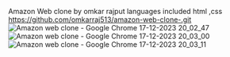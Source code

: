 Amazon Web clone by omkar rajput 
languages included html ,css 
https://github.com/omkarraj513/amazon-web-clone-.git
![Amazon web clone - Google Chrome 17-12-2023 20_02_47](https://github.com/omkarraj513/amazon-web-clone-/assets/154071429/e9c7b97a-7191-4083-b9b6-78d6d0e07030)
![Amazon web clone - Google Chrome 17-12-2023 20_03_00](https://github.com/omkarraj513/amazon-web-clone-/assets/154071429/4c253ca0-c75b-4c7e-94cd-46989ec1a7b6)
![Amazon web clone - Google Chrome 17-12-2023 20_03_11](https://github.com/omkarraj513/amazon-web-clone-/assets/154071429/7deeb763-85aa-4958-930d-9d4abecc6691)
